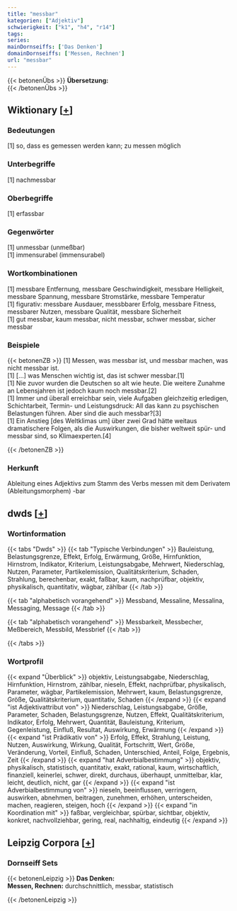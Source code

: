```yaml
---
title: "messbar"
kategorien: ["Adjektiv"]
schwierigkeit: ["k1", "h4", "r14"]
tags:
series:
mainDornseiffs: ['Das Denken']
domainDornseiffs: ['Messen, Rechnen']
url: "messbar"
---
```


{{< betonenÜbs >}}
**Übersetzung:**  
{{< /betonenÜbs >}}

## Wiktionary [[+](https://de.wiktionary.org/wiki/messbar)]

### Bedeutungen
[1] so, dass es gemessen werden kann; zu messen möglich  

### Unterbegriffe
[1] nachmessbar  

### Oberbegriffe
[1] erfassbar  

### Gegenwörter
[1] unmessbar (unmeßbar)  
[1] immensurabel (immensurabel)  

### Wortkombinationen
[1] messbare Entfernung, messbare Geschwindigkeit, messbare Helligkeit, messbare Spannung, messbare Stromstärke, messbare Temperatur  
[1] figurativ: messbare Ausdauer, messbbarer Erfolg, messbare Fitness, messbarer Nutzen, messbare Qualität, messbare Sicherheit  
[1] gut messbar, kaum messbar, nicht messbar, schwer messbar, sicher messbar  

### Beispiele
{{< betonenZB >}}
[1] Messen, was messbar ist, und messbar machen, was nicht messbar ist.  
[1] […] was Menschen wichtig ist, das ist schwer messbar.[1]  
[1] Nie zuvor wurden die Deutschen so alt wie heute. Die weitere Zunahme an Lebensjahren ist jedoch kaum noch messbar.[2]  
[1] Immer und überall erreichbar sein, viele Aufgaben gleichzeitig erledigen, Schichtarbeit, Termin- und Leistungsdruck: All das kann zu psychischen Belastungen führen. Aber sind die auch messbar?[3]  
[1] Ein Anstieg [des Weltklimas um] über zwei Grad hätte weitaus dramatischere Folgen, als die Auswirkungen, die bisher weltweit spür- und messbar sind, so Klimaexperten.[4]  

{{< /betonenZB >}}
### Herkunft
Ableitung eines Adjektivs zum Stamm des Verbs messen mit dem Derivatem (Ableitungsmorphem) -bar  



## dwds [[+](https://www.dwds.de/wb/messbar)]

### Wortinformation
{{< tabs "Dwds" >}}
{{< tab "Typische Verbindungen" >}}
Bauleistung, Belastungsgrenze, Effekt, Erfolg, Erwärmung, Größe, Hirnfunktion, Hirnstrom, Indikator, Kriterium, Leistungsabgabe, Mehrwert, Niederschlag, Nutzen, Parameter, Partikelemission, Qualitätskriterium, Schaden, Strahlung, berechenbar, exakt, faßbar, kaum, nachprüfbar, objektiv, physikalisch, quantitativ, wägbar, zählbar
{{< /tab >}}

{{< tab "alphabetisch vorangehend" >}}
Messband, Messaline, Messalina, Messaging, Message
{{< /tab >}}

{{< tab "alphabetisch vorangehend" >}}
Messbarkeit, Messbecher, Meßbereich, Messbild, Messbrief
{{< /tab >}}

{{< /tabs >}}

### Wortprofil
{{< expand "Überblick" >}} objektiv, Leistungsabgabe, Niederschlag, Hirnfunktion, Hirnstrom, zählbar, nieseln, Effekt, nachprüfbar, physikalisch, Parameter, wägbar, Partikelemission, Mehrwert, kaum, Belastungsgrenze, Größe, Qualitätskriterium, quantitativ, Schaden {{< /expand >}}
{{< expand "ist Adjektivattribut von" >}} Niederschlag, Leistungsabgabe, Größe, Parameter, Schaden, Belastungsgrenze, Nutzen, Effekt, Qualitätskriterium, Indikator, Erfolg, Mehrwert, Quantität, Bauleistung, Kriterium, Gegenleistung, Einfluß, Resultat, Auswirkung, Erwärmung {{< /expand >}}
{{< expand "ist Prädikativ von" >}} Erfolg, Effekt, Strahlung, Leistung, Nutzen, Auswirkung, Wirkung, Qualität, Fortschritt, Wert, Größe, Veränderung, Vorteil, Einfluß, Schaden, Unterschied, Anteil, Folge, Ergebnis, Zeit {{< /expand >}}
{{< expand "hat Adverbialbestimmung" >}} objektiv, physikalisch, statistisch, quantitativ, exakt, rational, kaum, wirtschaftlich, finanziell, keinerlei, schwer, direkt, durchaus, überhaupt, unmittelbar, klar, leicht, deutlich, nicht, gar {{< /expand >}}
{{< expand "ist Adverbialbestimmung von" >}} nieseln, beeinflussen, verringern, auswirken, abnehmen, beitragen, zunehmen, erhöhen, unterscheiden, machen, reagieren, steigen, hoch {{< /expand >}}
{{< expand "in Koordination mit" >}} faßbar, vergleichbar, spürbar, sichtbar, objektiv, konkret, nachvollziehbar, gering, real, nachhaltig, eindeutig {{< /expand >}}

## Leipzig Corpora [[+](https://corpora.uni-leipzig.de/en/res?word=messbar&corpusId=deu_newscrawl-public_2018)]

### Dornseiff Sets
{{< betonenLeipzig >}}
**Das Denken:**  
**Messen, Rechnen:** durchschnittlich, messbar, statistisch  

{{< /betonenLeipzig >}}
